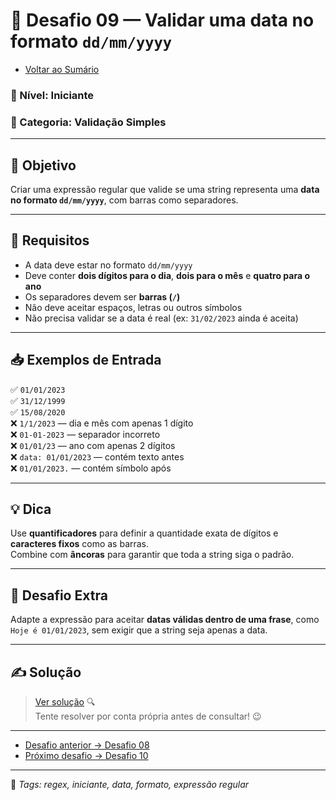 # 🧩 Desafio 09 — Validar uma data no formato `dd/mm/yyyy`

- [Voltar ao Sumário](../SUMARIO.md)  

### 📘 Nível: Iniciante  
### 🔹 Categoria: Validação Simples

---

## 🎯 Objetivo

Criar uma expressão regular que valide se uma string representa uma **data no formato `dd/mm/yyyy`**, com barras como separadores.

---

## 📌 Requisitos

- A data deve estar no formato `dd/mm/yyyy`  
- Deve conter **dois dígitos para o dia**, **dois para o mês** e **quatro para o ano**  
- Os separadores devem ser **barras (`/`)**  
- Não deve aceitar espaços, letras ou outros símbolos  
- Não precisa validar se a data é real (ex: `31/02/2023` ainda é aceita)

---

## 📥 Exemplos de Entrada

✅ `01/01/2023`  
✅ `31/12/1999`  
✅ `15/08/2020`  
❌ `1/1/2023` — dia e mês com apenas 1 dígito  
❌ `01-01-2023` — separador incorreto  
❌ `01/01/23` — ano com apenas 2 dígitos  
❌ `data: 01/01/2023` — contém texto antes  
❌ `01/01/2023.` — contém símbolo após

---

## 💡 Dica

Use **quantificadores** para definir a quantidade exata de dígitos e **caracteres fixos** como as barras.  
Combine com **âncoras** para garantir que toda a string siga o padrão.

---

## 🧠 Desafio Extra

Adapte a expressão para aceitar **datas válidas dentro de uma frase**, como `Hoje é 01/01/2023`, sem exigir que a string seja apenas a data.

---

## ✍️ Solução

> [Ver solução](../respostas/resposta_09.md) 🔍  
> Tente resolver por conta própria antes de consultar! 😉

---

- [Desafio anterior → Desafio 08](./desafio_08.md)  
- [Próximo desafio → Desafio 10](./desafio_10.md)

---

🔖 _Tags: regex, iniciante, data, formato, expressão regular_